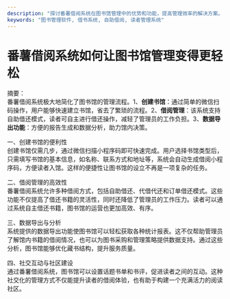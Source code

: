 ```yaml
---
description: "探讨番薯借阅系统在图书馆管理中的优势和功能，提高管理效率的解决方案。"
keywords: "图书管理软件, 借书系统, 自助借阅, 读者管理系统"
---
```

# 番薯借阅系统如何让图书馆管理变得更轻松

摘要：  
番薯借阅系统极大地简化了图书馆的管理流程。1、**创建书馆**：通过简单的微信扫码操作，用户能够快速建立书馆，省去了繁琐的流程。2、**借阅管理**：该系统支持自助借还模式，读者可自主进行借还操作，减轻了管理员的工作负担。3、**数据导出功能**：方便的报告生成和数据分析，助力馆内决策。

一、创建书馆的便利性  
创建书馆仅需几步，通过微信扫描小程序码即可快速完成。用户选择书馆类型后，只需填写书馆的基本信息，如名称、联系方式和地址等，系统会自动生成借阅小程序码，方便读者入馆。这样的便捷性让图书馆的设立不再是一项复杂的任务。

二、借阅管理的高效性  
番薯借阅系统允许多种借阅方式，包括自助借还、代借代还和订单借还模式。这些功能不仅提高了借还书籍的灵活性，同时还降低了管理员的工作压力。读者可以通过系统自主借还书籍，图书馆的运营也更加高效、有序。

三、数据导出与分析  
系统提供的数据导出功能使图书馆可以轻松获取各种统计报表。这不仅帮助管理员了解馆内书籍的借阅情况，也可以为图书采购和管理策略提供数据支持。通过这些分析，图书馆能够优化藏书结构，提升服务质量。

四、社交互动与社区建设  
通过番薯借阅系统，图书馆可以设置话题书单和书评，促进读者之间的互动。这种社交化的管理方式不仅能提升读者的借阅体验，也有助于构建一个充满活力的阅读社区。
